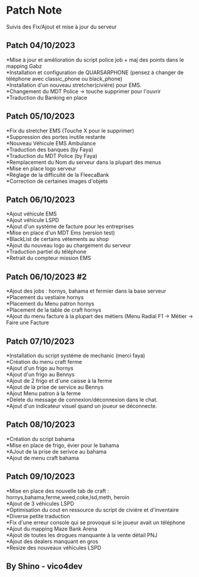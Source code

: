  # Patch Note



Suivis des Fix/Ajout et mise à jour du serveur

## Patch 04/10/2023

                             
*Mise à jour et amélioration du script police job + maj des points dans le mapping Gabz<br/>
*Installation et configuration de QUARSARPHONE (pensez à changer de téléphone avec classic_phone ou black_phone)<br/>
*Installation d'un nouveau stretcher(civiére) pour EMS.<br/>
*Changement du MDT Police -> touche supprimer pour l'ouvrir<br/>
*Traduction du Banking en place



## Patch 05/10/2023

                             
*Fix du stretcher EMS (Touche X pour le supprimer)<br/>
*Suppression des portes inutile restante<br/>
*Nouveau Véhicule EMS Ambulance <br/>
*Traduction des banques (by Faya)<br/>
*Traduction du MDT Police (by Faya) <br/>
*Remplacement du Nom du serveur dans la plupart des menus<br/>
*Mise en place logo serveur<br/>
*Réglage de la difficulté de la FleecaBank<br/>
*Correction de certaines images d'objets<br/>


## Patch 06/10/2023

                             
*Ajout véhicule EMS<br/>
*Ajout véhicule LSPD<br/>
*Ajout d'un systéme de facture pour les entreprises<br/>
*Mise en place d'un MDT Ems (version test)<br/>
*BlackList de certains vétements au shop<br/>
*Ajout du nouveau logo au chargement du serveur<br/>
*Traduction partiel du téléphone <br/>
*Retrait du compteur mission EMS

## Patch 06/10/2023 #2
*Ajout des jobs : hornys, bahama et fermier dans la base serveur<br/>
*Placement du vestiaire hornys<br/>
*Placement du Menu patron hornys<br/>
*Placement de la table de craft hornys <br/>
*Ajout du menu facture à la plupart des métiers (Menu Radial F1 ->  Métier -> Faire une Facture<br/>

## Patch 07/10/2023
*Installation du script systéme de mechanic (merci faya)<br/>
*Création du menu craft ferme<br/>
*Ajout d'un frigo au hornys<br/>
*Ajout d'un frigo au Bennys<br/>
*Ajout de 2 frigo et d'une caisse à la ferme<br/>
*Ajout de la prise de service au Bennys<br/>
*Ajout Menu patron à la ferme<br/>
*Delete du message de connexion/déconnexion dans le chat.<br/>
*Ajout d'un indicateur visuel quand un joueur se déconnecte.<br/>

## Patch 08/10/2023
*Création du script bahama<br/>
*Mise en place de frigo, évier pour le bahama<br/>
*AJout de la prise de serivce au bahama<br/>
*Ajout de menu craft bahama<br/>

## Patch 09/10/2023
*Mise en place des nouvelle tab de craft : hornys,bahama,ferme,weed,coke,lsd,meth, heroin<br/>
*Ajout de 3 véhicules LSPD<br/>
*Optimisation du cout en ressource du script de civiére et d'inventaire<br/>
*Diverse petite traduction<br/>
*Fix d'une erreur console qui se provoqué si le joueur avait un téléphone<br/>
*Ajout du mapping Maze Bank Arena<br/>
*Ajout de toutes les drogues manquante à la vente détail PNJ<br/>
*Ajout des dealers manquant en gros<br/>
*Resize des nouveaux véhicules LSPD<br/>


## By Shino - vico4dev


